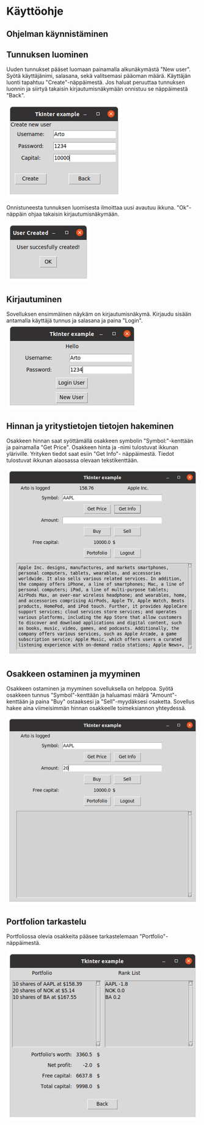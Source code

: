 # Käyttöohje

## Ohjelman käynnistäminen


## Tunnuksen luominen
Uuden tunnukset pääset luomaan painamalla alkunäkymästä "New user". Syötä käyttäjänimi, salasana, sekä valitsemasi pääoman määrä. Käyttäjän luonti tapahtuu "Create"-näppäimestä. Jos haluat peruuttaa tunnuksen luonnin ja siirtyä takaisin kirjautumisnäkymään onnistuu se näppäimestä "Back". 

![](./kuvat/kayttoohjeen_kuvat/Create_Arto.png)

Onnistuneesta tunnuksen luomisesta ilmoittaa uusi avautuu ikkuna. "Ok"- näppäin ohjaa takaisin kirjautumisnäkymään.

![](./kuvat/kayttoohjeen_kuvat/User_created_ok.png)



## Kirjautuminen
Sovelluksen ensimmäinen näykäm on kirjautumisnäkymä. Kirjaudu sisään antamalla käyttäjä tunnus ja salasana ja paina "Login".
![](./kuvat/kayttoohjeen_kuvat/Arton_kirjaus.png)

## Hinnan ja yritystietojen tietojen hakeminen

Osakkeen hinnan saat syöttämällä osakkeen symbolin "Symbol:"-kenttään ja painamalla "Get Price". Osakkeen hinta ja -nimi tulostuvat ikkunan yläriville. Yrityken tiedot saat esiin "Get Info"- näppäimestä. Tiedot tulostuvat ikkunan alaosassa olevaan tekstikenttään. 

![](./kuvat/kayttoohjeen_kuvat/AAPL_Get_info.png)

  
## Osakkeen ostaminen ja myyminen

Osakkeen ostaminen ja myyminen sovelluksella on helppoa. Syötä osakkeen tunnus "Symbol"-kenttään ja haluamasi määrä "Amount"- kenttään ja paina "Buy" ostaaksesi ja "Sell"-myydäksesi osaketta. Sovellus hakee aina viimeisimmän hinnan osakkeelle toimeksiannon yhteydessä.

![](./kuvat/kayttoohjeen_kuvat/AAPL_Buy.png)

## Portfolion tarkastelu

Portfoliossa olevia osakkeita pääsee tarkastelemaan "Portfolio"- näppäimestä. 
  
![](./kuvat/kayttoohjeen_kuvat/Portfolio.png)
